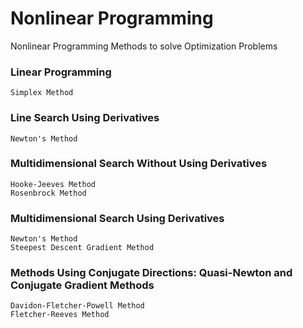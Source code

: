 # Nonlinear Programming
Nonlinear Programming Methods to solve Optimization Problems

### Linear Programming
    
    Simplex Method

### Line Search Using Derivatives
    
    Newton's Method

### Multidimensional Search Without Using Derivatives
    
    Hooke-Jeeves Method
    Rosenbrock Method

### Multidimensional Search Using Derivatives
    
    Newton's Method
    Steepest Descent Gradient Method

### Methods Using Conjugate Directions: Quasi-Newton and Conjugate Gradient Methods
    
    Davidon-Fletcher-Powell Method
    Fletcher-Reeves Method
    
